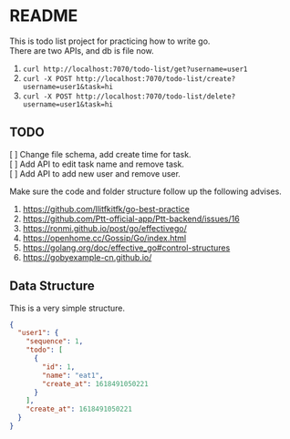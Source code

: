 # README

This is todo list project for practicing how to write go.  
There are two APIs, and db is file now.  

1. `curl http://localhost:7070/todo-list/get?username=user1`  
2. `curl -X POST http://localhost:7070/todo-list/create?username=user1&task=hi`  
3. `curl -X POST http://localhost:7070/todo-list/delete?username=user1&task=hi`

## TODO

[ ] Change file schema, add create time for task.  
[ ] Add API to edit task name and remove task.  
[ ] Add API to add new user and remove user.  

Make sure the code and folder structure follow up the following advises.  
1. https://github.com/llitfkitfk/go-best-practice  
2. https://github.com/Ptt-official-app/Ptt-backend/issues/16  
3. https://ronmi.github.io/post/go/effectivego/  
4. https://openhome.cc/Gossip/Go/index.html  
5. https://golang.org/doc/effective_go#control-structures  
6. https://gobyexample-cn.github.io/

## Data Structure

This is a very simple structure.

```json
{
  "user1": {
    "sequence": 1,
    "todo": [
      {
        "id": 1,
        "name": "eat1",
        "create_at": 1618491050221
      }
    ],
    "create_at": 1618491050221
  }
}
```